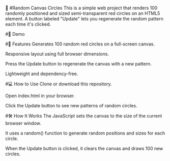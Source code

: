 🎨 #Random Canvas Circles
This is a simple web project that renders 100 randomly positioned and sized semi-transparent red circles on an HTML5 <canvas> element. A button labeled "Update" lets you regenerate the random pattern each time it's clicked.

#🚀 Demo
<!-- Optional: Add a preview screenshot here if you have one -->

#🧠 Features
Generates 100 random red circles on a full-screen canvas.

Responsive layout using full browser dimensions.

Press the Update button to regenerate the canvas with a new pattern.

Lightweight and dependency-free.

#💻 How to Use
Clone or download this repository.

Open index.html in your browser.

Click the Update button to see new patterns of random circles.

#🛠️ How It Works
The JavaScript sets the canvas to the size of the current browser window.

It uses a random() function to generate random positions and sizes for each circle.

When the Update button is clicked, it clears the canvas and draws 100 new circles.
